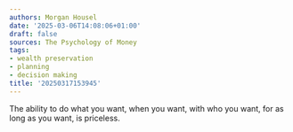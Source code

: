 ```yaml
---
authors: Morgan Housel
date: '2025-03-06T14:08:06+01:00'
draft: false
sources: The Psychology of Money
tags:
- wealth preservation
- planning
- decision making
title: '20250317153945'
---
```


The ability to do what you want, when you want, with who you want, for as long as you want, is priceless.